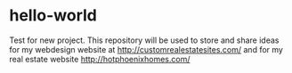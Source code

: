 # hello-world
Test for new project.
This repository will be used to store and share
ideas for my webdesign website at http://customrealestatesites.com/
and for my real estate website http://hotphoenixhomes.com/


